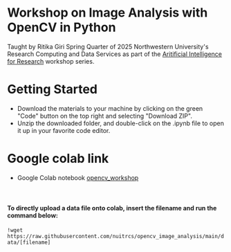 # Workshop on Image Analysis with OpenCV in Python

Taught by Ritika Giri Spring Quarter of 2025 Northwestern University's Research Computing and Data Services as part of the [Aritificial Intelligence for Research](https://github.com/nuitrcs/artificial_intelligence_for_research/tree/main) workshop series.

# Getting Started

-   Download the materials to your machine by clicking on the green "Code" button on the top right and selecting "Download ZIP".
-   Unzip the downloaded folder, and double-click on the .ipynb file to open it up in your favorite code editor.

# Google colab link
- Google Colab notebook [opencv_workshop](https://colab.research.google.com/github/nuitrcs/opencv_image_analysis/blob/main/opencv_workshop.ipynb)


#### <br><br>To directly upload a data file onto colab, insert the filename and run the command below:

`!wget https://raw.githubusercontent.com/nuitrcs/opencv_image_analysis/main/data/[filename]`
